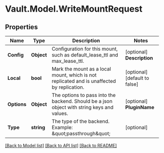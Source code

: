 # Vault.Model.WriteMountRequest

## Properties

Name | Type | Description | Notes
------------ | ------------- | ------------- | -------------
**Config** | **Object** | Configuration for this mount, such as default_lease_ttl and max_lease_ttl. | [optional] **Description** | **string** | User-friendly description for this mount. | [optional] **ExternalEntropyAccess** | **bool** | Whether to give the mount access to Vault&#x27;s external entropy. | [optional] [default to false]
**Local** | **bool** | Mark the mount as a local mount, which is not replicated and is unaffected by replication. | [optional] [default to false]
**Options** | **Object** | The options to pass into the backend. Should be a json object with string keys and values. | [optional] **PluginName** | **string** | Name of the plugin to mount based from the name registered in the plugin catalog. | [optional] **PluginVersion** | **string** | The semantic version of the plugin to use. | [optional] **SealWrap** | **bool** | Whether to turn on seal wrapping for the mount. | [optional] [default to false]
**Type** | **string** | The type of the backend. Example: \&quot;passthrough\&quot; | [optional] 

[[Back to Model list]](../README.md#documentation-for-models) [[Back to API list]](../README.md#documentation-for-api-endpoints) [[Back to README]](../README.md)

